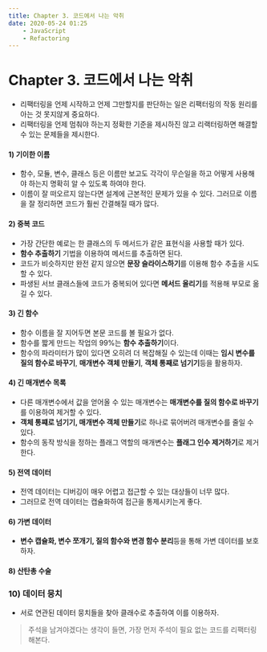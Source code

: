```yaml
---
title: Chapter 3. 코드에서 나는 악취
date: 2020-05-24 01:25
    - JavaScript
    - Refactoring
---
```


# Chapter 3. 코드에서 나는 악취
- 리팩터링을 언제 시작하고 언제 그만할지를 판단하는 일은 리팩터링의 작동 원리를 아는 것 못지않게 중요하다.
- 리팩터링을 언제 멈춰야 하는지 정확한 기준을 제시하진 않고 리랙터링하면 해결할 수 있는 문제들을 제시한다.

#### 1) 기이한 이름
- 함수, 모듈, 변수, 클래스 등은 이름만 보고도 각각이 무슨일을 하고 어떻게 사용해야 하는지 명확히 알 수 있도록 하여야 한다.
- 이름이 잘 떠오르지 않는다면 설계에 근본적인 문제가 있을 수 있다. 그러므로 이름을 잘 정리하면 코드가 훨씬 간결해질 때가 많다.

#### 2) 중복 코드
- 가장 간단한 예로는 한 클래스의 두 메서드가 같은 표현식을 사용할 때가 있다.
- **함수 추출하기** 기법을 이용하여 메서드를 추출하면 된다.
- 코드가 비슷하지만 완전 같지 않으면 **문장 슬라이스하기**를 이용해 함수 추출을 시도할 수 있다.
- 파생된 서브 클래스들에 코드가 중복되어 있다면 **메서드 올리기**를 적용해 부모로 옮길 수 있다.

#### 3) 긴 함수
- 함수 이름을 잘 지어두면 본문 코드를 볼 필요가 없다.
- 함수를 짧게 만드는 작업의 99%는 **함수 추출하기**이다.
- 함수의 파라미터가 많이 있다면 오히려 더 복잡해질 수 있는데 이때는 **임시 변수를 질의 함수로 바꾸기**, **매개변수 객체 만들기**, **객체 통째로 넘기기**등을 활용하자.

#### 4) 긴 매개변수 목록
- 다른 매개변수에서 값을 얻어올 수 있는 매개변수는 **매개변수를 질의 함수로 바꾸기**를 이용하여 제거할 수 있다.
- **객체 통쨰로 넘기기, 매개변수 객체 만들기**로 하나로 묶어버려 매개변수를 줄일 수 있다.
- 함수의 동작 방식을 정하는 플래그 역할의 매개변수는 **플래그 인수 제거하기**로 제거한다.

#### 5) 전역 데이터
- 전역 데이터는 디버깅이 매우 어렵고 접근할 수 있는 대상들이 너무 많다.
- 그러므로 전역 데이터는 캡슐화하여 접근을 통제시키는게 좋다.

#### 6) 가변 데이터
- **변수 캡슐화, 변수 쪼개기, 질의 함수와 변경 함수 분리**등을 통해 가변 데이터를 보호하자.

#### 8) 산탄총 수술

### 10) 데이터 뭉치
- 서로 연관된 데이터 뭉치들을 찾아 클래수로 추출하여 이를 이용하자.

> 주석을 남겨야겠다는 생각이 들면, 가장 먼저 주석이 필요 없는 코드를 리팩터링 해본다.